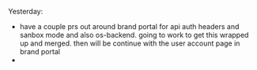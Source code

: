 Yesterday:
- have a couple prs out around brand portal for api auth headers and sanbox mode and also os-backend. going to work to get this wrapped up and merged. then will be continue with the user account page in brand portal
- 